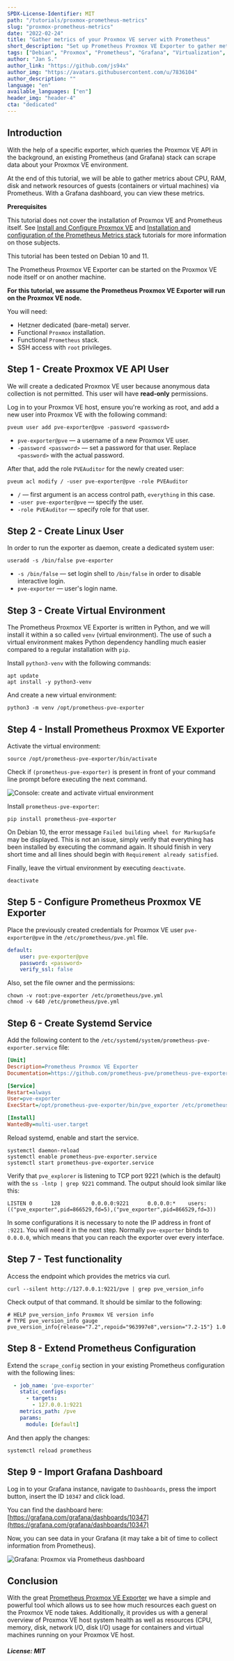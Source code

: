 ```yaml
---
SPDX-License-Identifier: MIT
path: "/tutorials/proxmox-prometheus-metrics"
slug: "proxmox-prometheus-metrics"
date: "2022-02-24"
title: "Gather metrics of your Proxmox VE server with Prometheus"
short_description: "Set up Prometheus Proxmox VE Exporter to gather metrics about resource usage on guests with your Prometheus Stack"
tags: ["Debian", "Proxmox", "Prometheus", "Grafana", "Virtualization", "Monitoring"]
author: "Jan S."
author_link: "https://github.com/js94x"
author_img: "https://avatars.githubusercontent.com/u/7836104"
author_description: ""
language: "en"
available_languages: ["en"]
header_img: "header-4"
cta: "dedicated"
---
```


## Introduction

With the help of a specific exporter, which queries the Proxmox VE API in the background, an existing Prometheus (and Grafana) stack can scrape data about your Proxmox VE environment.

At the end of this tutorial, we will be able to gather metrics about CPU, RAM, disk and network resources of guests (containers or virtual machines) via Prometheus.
With a Grafana dashboard, you can view these metrics.

**Prerequisites**

This tutorial does not cover the installation of Proxmox VE and Prometheus itself.
See [Install and Configure Proxmox VE](/tutorials/install-and-configure-proxmox_ve)
and [Installation and configuration of the Prometheus Metrics stack](/tutorials/install-and-configure-prometheus-stack) tutorials for more information on those subjects.

This tutorial has been tested on Debian 10 and 11.

The Prometheus Proxmox VE Exporter can be started on the Proxmox VE node itself or on another machine.

**For this tutorial, we assume the Prometheus Proxmox VE Exporter will run on the Proxmox VE node.**

You will need:

* Hetzner dedicated (bare-metal) server.
* Functional `Proxmox` installation.
* Functional `Prometheus` stack.
* SSH access with `root` privileges.

## Step 1 - Create Proxmox VE API User

We will create a dedicated Proxmox VE user because anonymous data collection is not permitted. This user will have **read-only** permissions.

Log in to your Proxmox VE host, ensure you're working as root, and add a new user into Proxmox VE with the following command:
```console
pveum user add pve-exporter@pve -password <password>
```

* `pve-exporter@pve` — a username of a new Proxmox VE user.
* `-password <password>` — set a password for that user. Replace `<password>` with the actual password.

After that, add the role `PVEAuditor` for the newly created user:
```console
pveum acl modify / -user pve-exporter@pve -role PVEAuditor
```

* `/` — first argument is an access control path, `everything` in this case.
* `-user pve-exporter@pve` — specify the user.
* `-role PVEAuditor` — specify role for that user.

## Step 2 - Create Linux User

In order to run the exporter as daemon, create a dedicated system user:

```console
useradd -s /bin/false pve-exporter
```

* `-s /bin/false` — set login shell to `/bin/false` in order to disable interactive login.
* `pve-exporter` — user's login name.

## Step 3 - Create Virtual Environment

The Prometheus Proxmox VE Exporter is written in Python, and we will install it within a so called `venv` (virtual environment). The use of such a virtual environment makes Python dependency handling much easier compared to a regular installation with `pip`.

Install `python3-venv` with the following commands:
```console
apt update
apt install -y python3-venv
```

And create a new virtual environment:
```console
python3 -m venv /opt/prometheus-pve-exporter
```

## Step 4 - Install Prometheus Proxmox VE Exporter

Activate the virtual environment:
```console
source /opt/prometheus-pve-exporter/bin/activate
```

Check if `(prometheus-pve-exporter)` is present in front of your command line prompt before executing the next command.

![Console: create and activate virtual environment](images/console-create-and-activate-venv.png)

Install `prometheus-pve-exporter`:
```console
pip install prometheus-pve-exporter
```

On Debian 10, the error message `Failed building wheel for MarkupSafe` may be displayed. This is not an issue, simply verify that everything has been installed by executing the command again. It should finish in very short time and all lines should begin with `Requirement already satisfied`.

Finally, leave the virtual environment by executing `deactivate`.
```console
deactivate
```

## Step 5 - Configure Prometheus Proxmox VE Exporter

Place the previously created credentials for Proxmox VE user `pve-exporter@pve` in the `/etc/prometheus/pve.yml` file.
```yaml
default:
    user: pve-exporter@pve
    password: <password>
    verify_ssl: false
```

Also, set the file owner and the permissions:
```console
chown -v root:pve-exporter /etc/prometheus/pve.yml
chmod -v 640 /etc/prometheus/pve.yml
```

## Step 6 - Create Systemd Service

Add the following content to the `/etc/systemd/system/prometheus-pve-exporter.service` file:

```ini
[Unit]
Description=Prometheus Proxmox VE Exporter
Documentation=https://github.com/prometheus-pve/prometheus-pve-exporter

[Service]
Restart=always
User=pve-exporter
ExecStart=/opt/prometheus-pve-exporter/bin/pve_exporter /etc/prometheus/pve.yml

[Install]
WantedBy=multi-user.target
```

Reload systemd, enable and start the service.

```console
systemctl daemon-reload
systemctl enable prometheus-pve-exporter.service
systemctl start prometheus-pve-exporter.service
```

Verify that `pve_explorer` is listening to TCP port 9221 (which is the default) with the `ss -lntp | grep 9221` command. The output should look similar like this:

```text
LISTEN 0      128          0.0.0.0:9221      0.0.0.0:*    users:(("pve_exporter",pid=866529,fd=5),("pve_exporter",pid=866529,fd=3))
```

In some configurations it is necessary to note the IP address in front of `:9221`. You will need it in the next step. Normally `pve-exporter` binds to `0.0.0.0`, which means that you can reach the exporter over every interface.

## Step 7 - Test functionality

Access the endpoint which provides the metrics via curl.

```console
curl --silent http://127.0.0.1:9221/pve | grep pve_version_info
```

Check output of that command.
It should be similar to the following:

```text
# HELP pve_version_info Proxmox VE version info
# TYPE pve_version_info gauge
pve_version_info{release="7.2",repoid="963997e8",version="7.2-15"} 1.0
```

## Step 8 - Extend Prometheus Configuration

Extend the `scrape_config` section in your existing Prometheus configuration with the following lines:

```yaml
  - job_name: 'pve-exporter'
    static_configs:
      - targets:
        - 127.0.0.1:9221
    metrics_path: /pve
    params:
      module: [default]
```

And then apply the changes:

```console
systemctl reload prometheus
```

## Step 9 - Import Grafana Dashboard

Log in to your Grafana instance, navigate to `Dashboards`, press the import button, insert the ID `10347` and click load.

You can find the dashboard here:
[https://grafana.com/grafana/dashboards/10347](https://grafana.com/grafana/dashboards/10347)

Now, you can see data in your Grafana (it may take a bit of time to collect information from Prometheus).

![Grafana: Proxmox via Prometheus dashboard](images/grafana-proxmox-via-prometheus-dashboard.png)

## Conclusion

With the great [Prometheus Proxmox VE Exporter](https://github.com/prometheus-pve/prometheus-pve-exporter) we have a simple and powerful tool which allows us to see how much resources each guest on the Proxmox VE node takes.
Additionally, it provides us with a general overview of Proxmox VE host system health as well as resources (CPU, memory, disk, network I/O, disk I/O) usage for containers and virtual machines running on your Proxmox VE host.

##### License: MIT

<!--

Contributor's Certificate of Origin

By making a contribution to this project, I certify that:

(a) The contribution was created in whole or in part by me and I have
    the right to submit it under the license indicated in the file; or

(b) The contribution is based upon previous work that, to the best of my
    knowledge, is covered under an appropriate license and I have the
    right under that license to submit that work with modifications,
    whether created in whole or in part by me, under the same license
    (unless I am permitted to submit under a different license), as
    indicated in the file; or

(c) The contribution was provided directly to me by some other person
    who certified (a), (b) or (c) and I have not modified it.

(d) I understand and agree that this project and the contribution are
    public and that a record of the contribution (including all personal
    information I submit with it, including my sign-off) is maintained
    indefinitely and may be redistributed consistent with this project
    or the license(s) involved.

Signed-off-by: Jan S. jan@js94x.de

-->
